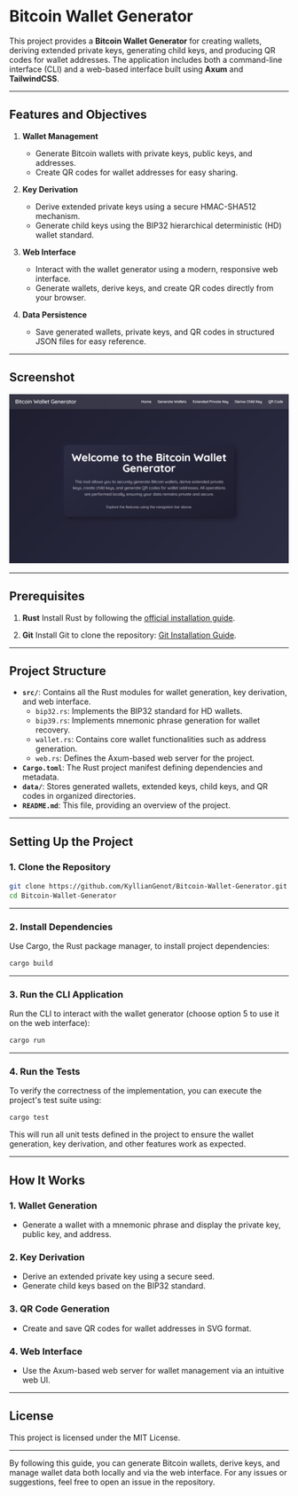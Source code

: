 # Bitcoin Wallet Generator

This project provides a **Bitcoin Wallet Generator** for creating wallets, deriving extended private keys, generating child keys, and producing QR codes for wallet addresses. The application includes both a command-line interface (CLI) and a web-based interface built using **Axum** and **TailwindCSS**.

---

## Features and Objectives

1. **Wallet Management**
   - Generate Bitcoin wallets with private keys, public keys, and addresses.
   - Create QR codes for wallet addresses for easy sharing.

2. **Key Derivation**
   - Derive extended private keys using a secure HMAC-SHA512 mechanism.
   - Generate child keys using the BIP32 hierarchical deterministic (HD) wallet standard.

3. **Web Interface**
   - Interact with the wallet generator using a modern, responsive web interface.
   - Generate wallets, derive keys, and create QR codes directly from your browser.

4. **Data Persistence**
   - Save generated wallets, private keys, and QR codes in structured JSON files for easy reference.

---

## Screenshot

![Bitcoin Wallet Generator Screenshot](bitcoin-wallet-generator.png)

---

## Prerequisites

1. **Rust**
   Install Rust by following the [official installation guide](https://www.rust-lang.org/tools/install).

2. **Git**
   Install Git to clone the repository: [Git Installation Guide](https://git-scm.com/).

---

## Project Structure

- **`src/`**: Contains all the Rust modules for wallet generation, key derivation, and web interface.
  - `bip32.rs`: Implements the BIP32 standard for HD wallets.
  - `bip39.rs`: Implements mnemonic phrase generation for wallet recovery.
  - `wallet.rs`: Contains core wallet functionalities such as address generation.
  - `web.rs`: Defines the Axum-based web server for the project.
- **`Cargo.toml`**: The Rust project manifest defining dependencies and metadata.
- **`data/`**: Stores generated wallets, extended keys, child keys, and QR codes in organized directories.
- **`README.md`**: This file, providing an overview of the project.

---

## Setting Up the Project

### 1. Clone the Repository

```bash
git clone https://github.com/KyllianGenot/Bitcoin-Wallet-Generator.git
cd Bitcoin-Wallet-Generator
```

---

### 2. Install Dependencies

Use Cargo, the Rust package manager, to install project dependencies:

```bash
cargo build
```

---

### 3. Run the CLI Application

Run the CLI to interact with the wallet generator (choose option 5 to use it on the web interface):

```bash
cargo run
```

---

### 4. Run the Tests

To verify the correctness of the implementation, you can execute the project's test suite using:

```bash
cargo test
```

This will run all unit tests defined in the project to ensure the wallet generation, key derivation, and other features work as expected.

---

## How It Works

### 1. **Wallet Generation**
   - Generate a wallet with a mnemonic phrase and display the private key, public key, and address.

### 2. **Key Derivation**
   - Derive an extended private key using a secure seed.
   - Generate child keys based on the BIP32 standard.

### 3. **QR Code Generation**
   - Create and save QR codes for wallet addresses in SVG format.

### 4. **Web Interface**
   - Use the Axum-based web server for wallet management via an intuitive web UI.

---

## License

This project is licensed under the MIT License.

---

By following this guide, you can generate Bitcoin wallets, derive keys, and manage wallet data both locally and via the web interface. For any issues or suggestions, feel free to open an issue in the repository.
